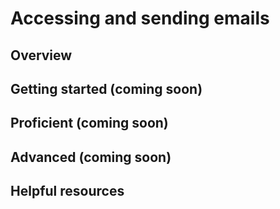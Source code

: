 # Accessing and sending emails

## Overview 


## Getting started (coming soon)


## Proficient (coming soon)


## Advanced (coming soon)


## Helpful resources    
